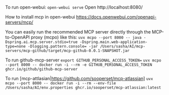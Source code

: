 To run open-webui:
`open-webui serve`
Open
http://localhost:8080/

How to install mcp in open-webui
https://docs.openwebui.com/openapi-servers/mcp/

You can easily run the recommended MCP server directly through the MCP-to-OpenAPI proxy (mcpo) like this:
`uvx mcpo --port 8000 -- java -Dspring.ai.mcp.server.stdio=true -Dspring.main.web-application-type=none -Dlogging.pattern.console= -jar /Users/sasha/AI/mcp-servers/mcp-github/target/mcp-github-0.0.1-SNAPSHOT.jar`

To run github-mcp-server
`export GITHUB_PERSONAL_ACCESS_TOKEN=`
`uvx mcpo --port 8000 -- docker run -i --rm -e GITHUB_PERSONAL_ACCESS_TOKEN ghcr.io/github/github-mcp-server`

To run [mcp-attlasian|https://github.com/sooperset/mcp-atlassian]
`uvx mcpo --port 8000 -- docker run -i --rm --env-file /Users/sasha/AI/env.properties ghcr.io/sooperset/mcp-atlassian:latest`